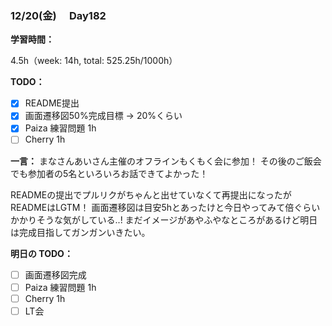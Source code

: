 ### 12/20(金)　 Day182

**学習時間：**

4.5h（week: 14h, total: 525.25h/1000h）

**TODO：**

- [x] README提出
- [x] 画面遷移図50%完成目標 -> 20%くらい
- [x] Paiza 練習問題 1h
- [ ] Cherry 1h

**一言：**
まなさんあいさん主催のオフラインもくもく会に参加！
その後のご飯会でも参加者の5名といろいろお話できてよかった！

READMEの提出でプルリクがちゃんと出せていなくて再提出になったが
READMEはLGTM！
画面遷移図は目安5hとあったけと今日やってみて倍ぐらいかかりそうな気がしている..!
まだイメージがあやふやなところがあるけど明日は完成目指してガンガンいきたい。

**明日の TODO：**

- [ ] 画面遷移図完成
- [ ] Paiza 練習問題 1h
- [ ] Cherry 1h
- [ ] LT会
